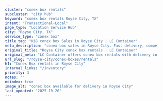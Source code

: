 ```yaml
---
cluster: "conex box rentals"
subcluster: "city hub"
keyword: "conex box rentals Royse City, TX"
intent: "Transactional-Local"
page_type: "Location Service Hub"
city: "Royse City, TX"
service_type: "conex box"
title_tag: "Ki8 conex box Sales in Royse City | LC Container"
meta_description: "conex box sales in Royse City. Fast delivery, competitive pricing. Serving conex boxes area. Quote ID: YA3. Call (214) 524-4168 for your free quote today."
original_title: "Royse City conex box rentals | LC Container"
original_meta: "LC Container offers conex box rentals with delivery in Royse City, TX. Local. Fast quotes. Since 2003."
url_slug: "/royse-city/conex-boxes/rentals"
h1: "Conex Box rentals in Royse City"
internal_links: "/inventory"
priority: 3
notes: ""
noindex: true
image_alt: "conex box available for delivery in Royse City"
last_updated: "2025-10-20"
---
```


<!-- TODO: Add unique city/inventory copy, images, and internal links here. -->
